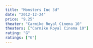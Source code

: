```yaml
---
title: "Monsters Inc 3d"
date: "2012-12-24"
price: "9.25"
theater: "Carmike Royal Cinema 10"
theaters: ["Carmike Royal Cinema 10"]
rating: "G"
ratings: ["G"]
---
```

